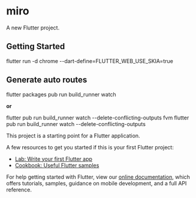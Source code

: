 # miro

A new Flutter project.

## Getting Started
flutter run -d chrome --dart-define=FLUTTER_WEB_USE_SKIA=true

## Generate auto routes
flutter packages pub run build_runner watch

**or**

flutter pub run build_runner watch --delete-conflicting-outputs
fvm flutter pub run build_runner watch --delete-conflicting-outputs

This project is a starting point for a Flutter application.

A few resources to get you started if this is your first Flutter project:

- [Lab: Write your first Flutter app](https://flutter.dev/docs/get-started/codelab)
- [Cookbook: Useful Flutter samples](https://flutter.dev/docs/cookbook)

For help getting started with Flutter, view our
[online documentation](https://flutter.dev/docs), which offers tutorials,
samples, guidance on mobile development, and a full API reference.
